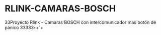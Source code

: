 # RLINK-CAMARAS-BOSCH
 33Proyecto Rlink - Camaras BOSCH con intercomunicador mas botón de pánico
33333`+`+`+
